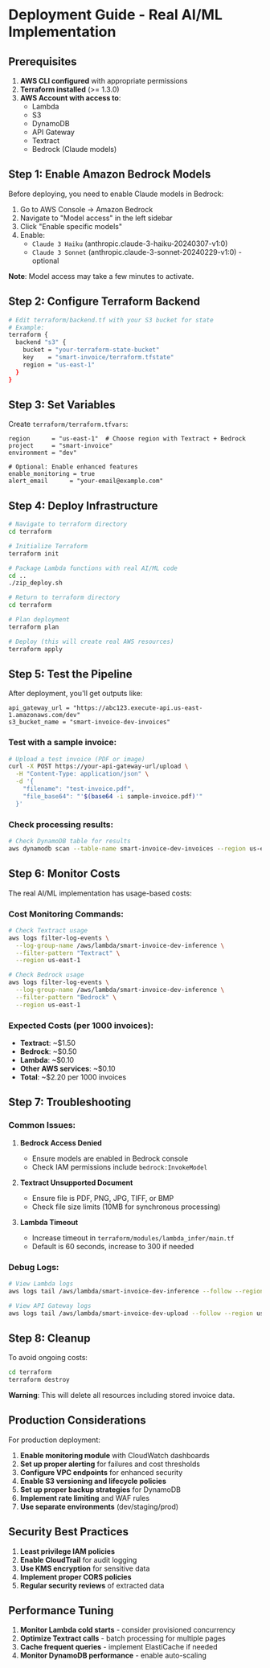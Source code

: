 # Deployment Guide - Real AI/ML Implementation

## Prerequisites

1. **AWS CLI configured** with appropriate permissions
2. **Terraform installed** (>= 1.3.0)
3. **AWS Account with access to**:
   - Lambda
   - S3
   - DynamoDB
   - API Gateway
   - Textract
   - Bedrock (Claude models)

## Step 1: Enable Amazon Bedrock Models

Before deploying, you need to enable Claude models in Bedrock:

1. Go to AWS Console → Amazon Bedrock
2. Navigate to "Model access" in the left sidebar
3. Click "Enable specific models"
4. Enable:
   - `Claude 3 Haiku` (anthropic.claude-3-haiku-20240307-v1:0)
   - `Claude 3 Sonnet` (anthropic.claude-3-sonnet-20240229-v1:0) - optional

**Note**: Model access may take a few minutes to activate.

## Step 2: Configure Terraform Backend

```bash
# Edit terraform/backend.tf with your S3 bucket for state
# Example:
terraform {
  backend "s3" {
    bucket = "your-terraform-state-bucket"
    key    = "smart-invoice/terraform.tfstate"
    region = "us-east-1"
  }
}
```

## Step 3: Set Variables

Create `terraform/terraform.tfvars`:

```hcl
region      = "us-east-1"  # Choose region with Textract + Bedrock
project     = "smart-invoice"
environment = "dev"

# Optional: Enable enhanced features
enable_monitoring = true
alert_email      = "your-email@example.com"
```

## Step 4: Deploy Infrastructure

```bash
# Navigate to terraform directory
cd terraform

# Initialize Terraform
terraform init

# Package Lambda functions with real AI/ML code
cd ..
./zip_deploy.sh

# Return to terraform directory
cd terraform

# Plan deployment
terraform plan

# Deploy (this will create real AWS resources)
terraform apply
```

## Step 5: Test the Pipeline

After deployment, you'll get outputs like:

```
api_gateway_url = "https://abc123.execute-api.us-east-1.amazonaws.com/dev"
s3_bucket_name = "smart-invoice-dev-invoices"
```

### Test with a sample invoice:

```bash
# Upload a test invoice (PDF or image)
curl -X POST https://your-api-gateway-url/upload \
  -H "Content-Type: application/json" \
  -d '{
    "filename": "test-invoice.pdf",
    "file_base64": "'$(base64 -i sample-invoice.pdf)'"
  }'
```

### Check processing results:

```bash
# Check DynamoDB table for results
aws dynamodb scan --table-name smart-invoice-dev-invoices --region us-east-1
```

## Step 6: Monitor Costs

The real AI/ML implementation has usage-based costs:

### Cost Monitoring Commands:

```bash
# Check Textract usage
aws logs filter-log-events \
  --log-group-name /aws/lambda/smart-invoice-dev-inference \
  --filter-pattern "Textract" \
  --region us-east-1

# Check Bedrock usage
aws logs filter-log-events \
  --log-group-name /aws/lambda/smart-invoice-dev-inference \
  --filter-pattern "Bedrock" \
  --region us-east-1
```

### Expected Costs (per 1000 invoices):
- **Textract**: ~$1.50
- **Bedrock**: ~$0.50
- **Lambda**: ~$0.10
- **Other AWS services**: ~$0.10
- **Total**: ~$2.20 per 1000 invoices

## Step 7: Troubleshooting

### Common Issues:

1. **Bedrock Access Denied**
   - Ensure models are enabled in Bedrock console
   - Check IAM permissions include `bedrock:InvokeModel`

2. **Textract Unsupported Document**
   - Ensure file is PDF, PNG, JPG, TIFF, or BMP
   - Check file size limits (10MB for synchronous processing)

3. **Lambda Timeout**
   - Increase timeout in `terraform/modules/lambda_infer/main.tf`
   - Default is 60 seconds, increase to 300 if needed

### Debug Logs:

```bash
# View Lambda logs
aws logs tail /aws/lambda/smart-invoice-dev-inference --follow --region us-east-1

# View API Gateway logs
aws logs tail /aws/lambda/smart-invoice-dev-upload --follow --region us-east-1
```

## Step 8: Cleanup

To avoid ongoing costs:

```bash
cd terraform
terraform destroy
```

**Warning**: This will delete all resources including stored invoice data.

## Production Considerations

For production deployment:

1. **Enable monitoring module** with CloudWatch dashboards
2. **Set up proper alerting** for failures and cost thresholds
3. **Configure VPC endpoints** for enhanced security
4. **Enable S3 versioning and lifecycle policies**
5. **Set up proper backup strategies** for DynamoDB
6. **Implement rate limiting** and WAF rules
7. **Use separate environments** (dev/staging/prod)

## Security Best Practices

1. **Least privilege IAM policies**
2. **Enable CloudTrail** for audit logging
3. **Use KMS encryption** for sensitive data
4. **Implement proper CORS policies**
5. **Regular security reviews** of extracted data

## Performance Tuning

1. **Monitor Lambda cold starts** - consider provisioned concurrency
2. **Optimize Textract calls** - batch processing for multiple pages
3. **Cache frequent queries** - implement ElastiCache if needed
4. **Monitor DynamoDB performance** - enable auto-scaling
